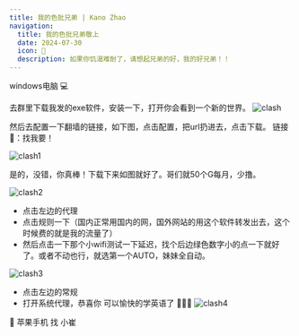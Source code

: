 ```yaml
---
title: 我的色批兄弟 | Kano Zhao
navigation:
  title: 我的色批兄弟敬上
  date: 2024-07-30
  icon: 🌲
  description: 如果你饥渴难耐了，请想起兄弟的好，我的好兄弟！！
---
```


windows电脑 💻

去群里下载我发的exe软件，安装一下，打开你会看到一个新的世界。
![clash](/images/clash/clash.png)

然后去配置一下翻墙的链接，如下图，点击配置，把url扔进去，点击下载。
链接🔗：找我要！

![clash1](/images/clash/clash1.png)

是的，没错，你真棒！下载下来如图就好了。哥们就50个G每月，少撸。

![clash2](/images/clash/clash2.png)

* 点击左边的代理
* 点击规则一下（国内正常用国内的网，国外网站的用这个软件转发出去，这个时候费的就是我的流量了）
* 然后点击一下那个小wifi测试一下延迟，找个后边绿色数字小的点一下就好了。或者不动也行，就选第一个AUTO，妹妹全自动。

![clash3](/images/clash/clash3.png)

* 点击左边的常规
* 打开系统代理，恭喜你 可以愉快的学英语了 🎉🎉🎉
![clash4](/images/clash/clash4.png)

🍎 苹果手机  找 小崔
